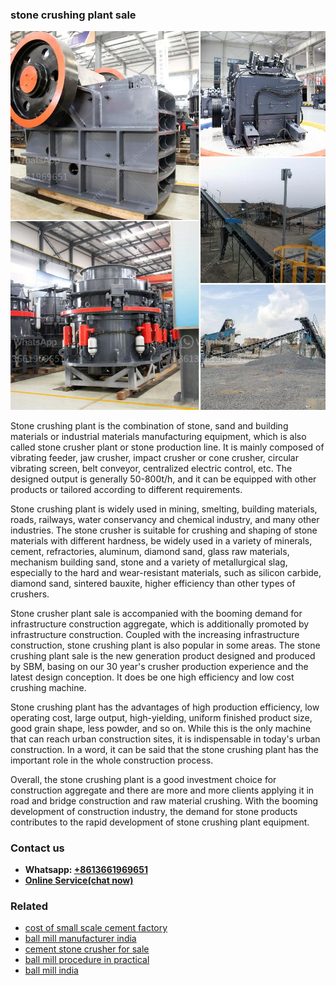 <h3>stone crushing plant sale</h3><img src='1706754282.jpg' alt=''><p>Stone crushing plant is the combination of stone, sand and building materials or industrial materials manufacturing equipment, which is also called stone crusher plant or stone production line. It is mainly composed of vibrating feeder, jaw crusher, impact crusher or cone crusher, circular vibrating screen, belt conveyor, centralized electric control, etc. The designed output is generally 50-800t/h, and it can be equipped with other products or tailored according to different requirements.</p><p>Stone crushing plant is widely used in mining, smelting, building materials, roads, railways, water conservancy and chemical industry, and many other industries. The stone crusher is suitable for crushing and shaping of stone materials with different hardness, be widely used in a variety of minerals, cement, refractories, aluminum, diamond sand, glass raw materials, mechanism building sand, stone and a variety of metallurgical slag, especially to the hard and wear-resistant materials, such as silicon carbide, diamond sand, sintered bauxite, higher efficiency than other types of crushers.</p><p>Stone crusher plant sale is accompanied with the booming demand for infrastructure construction aggregate, which is additionally promoted by infrastructure construction. Coupled with the increasing infrastructure construction, stone crushing plant is also popular in some areas. The stone crushing plant sale is the new generation product designed and produced by SBM, basing on our 30 year's crusher production experience and the latest design conception. It does be one high efficiency and low cost crushing machine.</p><p>Stone crushing plant has the advantages of high production efficiency, low operating cost, large output, high-yielding, uniform finished product size, good grain shape, less powder, and so on. While this is the only machine that can reach urban construction sites, it is indispensable in today's urban construction. In a word, it can be said that the stone crushing plant has the important role in the whole construction process.</p><p>Overall, the stone crushing plant is a good investment choice for construction aggregate and there are more and more clients applying it in road and bridge construction and raw material crushing. With the booming development of construction industry, the demand for stone products contributes to the rapid development of stone crushing plant equipment.</p><h3>Contact us</h3><ul><li><strong>Whatsapp:&nbsp;<a href="https://wa.me/8613661969651">+8613661969651</a></strong></li><li><a href="https://swt.shibang-china.com/?git&amp;zhl&amp;stone crushing plant sale"><strong>Online Service(chat now)</strong></a></li></ul><h3>Related</h3><ul><li><a href='cost of small scale cement factory.md'>cost of small scale cement factory</a></li><li><a href='ball mill manufacturer india.md'>ball mill manufacturer india</a></li><li><a href='cement stone crusher for sale.md'>cement stone crusher for sale</a></li><li><a href='ball mill procedure in practical.md'>ball mill procedure in practical</a></li><li><a href='ball mill india.md'>ball mill india</a></li></ul>